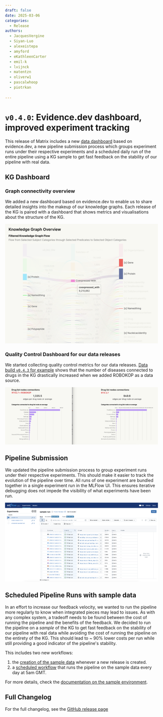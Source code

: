 ```yaml
---
draft: false
date: 2025-03-06
categories:
  - Release
authors:
  - JacquesVergine
  - Siyan-Luo
  - alexeistepa
  - amyford
  - eKathleenCarter
  - emil-k
  - lvijnck
  - matentzn
  - oliverw1
  - pascalwhoop
  - piotrkan

---
```



# `v0.4.0`: Evidence.dev dashboard, improved experiment tracking

This release of Matrix includes a new [data
dashboard](https://data.dev.everycure.org/versions/latest/evidence) based on
evidence.dev, a new pipeline submission process which groups experiment runs under their
respective experiments and a scheduled daily run of the entire pipeline using a KG sample to get fast feedback on the stability of our pipeline with real data. 

<!-- more -->

## KG Dashboard

### Graph connectivity overview

We added a new dashboard based on evidence.dev to enable us to share detailed insights
into the makeup of our knowledge graphs. Each release of the KG is paired with a
dashboard that shows metrics and visualisations about the structure of the KG.

![](./attachments/sankey.png)

### Quality Control Dashboard for our data releases

We started collecting quality control metrics for our data releases. [Data build `v0.4.3` for example](https://data.dev.everycure.org/versions/v0.4.3/evidence/summary/) shows that the number of diseases connected to drugs in the KG drastically increased when we added ROBOKOP as a data source.

![](./attachments/connections.png)


## Pipeline Submission

We updated the pipeline submission process to group experiment runs under their
respective experiments. This should make it easier to track the evolution of the pipeline
over time. All runs of one experiment are bundled together in a single experiment run
in the MLFlow UI. This ensures iterative debugging does not impede the visibility of what
experiments have been run.

![](./attachments/mlflow.png)

## Scheduled Pipeline Runs with sample data

In an effort to increase our feedback velocity, we wanted to run the pipeline more
regularly to know when integrated pieces may lead to issues. As with any complex system,
a tradeoff needs to be found between the cost of running the pipeline and the benefits of
the feedback. We decided to run the pipeline on a _sample_ of the KG to get fast feedback
on the stability of our pipeline with real data while avoiding the cost of running the
pipeline on the entirety of the KG. This should lead to ~ 90% lower costs per run while
still providing a good indicator of the pipeline's stability.

This includes two new workflows:

1. the [creation of the sample data](https://github.com/everycure-org/matrix/blob/main/.github/workflows/create-sample-release.yml) whenever a new release is created.
2. a [scheduled workflow](https://github.com/everycure-org/matrix/blob/main/.github/workflows/scheduled-sampling-pipeline.yml) that runs the pipeline on the sample data every day at 5am GMT.

For more details, check the [documentation on the sample environment](../../../onboarding/sample_environment.md).


## Full Changelog

For the full changelog, see the [GitHub release page](https://github.com/everycure-org/matrix/releases/tag/v0.4.0)